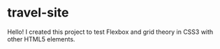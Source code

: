 # travel-site
Hello! I created this project to test Flexbox and grid theory in CSS3 with other HTML5 elements. 
